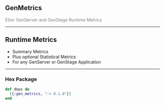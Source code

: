 ## GenMetrics

<span style="color:gray">Elixir GenServer and GenStage Runtime Metrics</span>

---

## Runtime Metrics

- Summary Metrics
- Plus optional Statistical Metrics
- For any GenServer or GenStage Application

---

### Hex Package

```elixir
def deps do
  [{:gen_metrics, "~> 0.1.0"}]
end
```